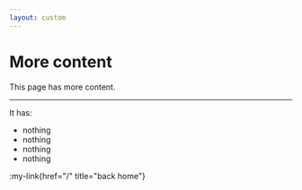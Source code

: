 ```yaml
---
layout: custom
---
```


# More content

This page has more content.

---
It has:
- nothing
- nothing
- nothing
- nothing

:my-link{href="/" title="back home"}


